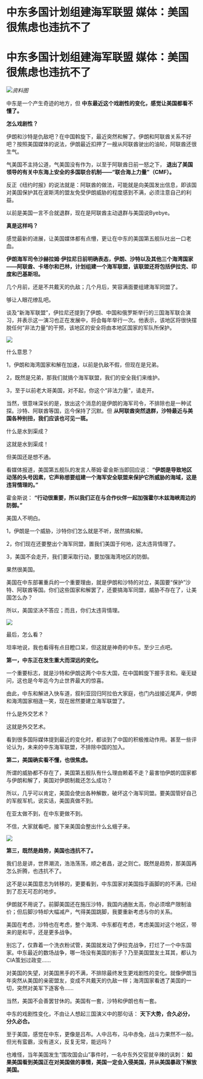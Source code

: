 # 中东多国计划组建海军联盟 媒体：美国很焦虑也违抗不了

# 中东多国计划组建海军联盟 媒体：美国很焦虑也违抗不了

![](https://inews.gtimg.com/news_bt/OnmeNs_cTdnKnqjs6NZPrDi82OW_ye5FWDiZoDC6RdfIwAA/1000)_资料图_

中东是一个产生奇迹的地方，但 **中东最近这个戏剧性的变化，感觉让美国都看不懂了。**

**怎么戏剧性？**

伊朗和沙特是仇敌吧？在中国斡旋下，最近突然和解了。伊朗和阿联酋关系不好吧？按照美国媒体的说法，伊朗最近扣押了一艘从阿联酋驶出的油轮，阿联酋还很生气。

气美国不主持公道，气美国没有作为，以至于阿联酋日前一怒之下， **退出了美国领导的有关中东海上安全的多国联合机制——“联合海上力量”（CMF）。**

反正《纽约时报》的说法就是：阿联酋的做法，可能就是向美国发出信息，即该国对美国保护其在波斯湾的盟友免受伊朗威胁的程度感到不满，必须注意自己的利益。

以前是美国一言不合就退群，现在是阿联酋主动退群与美国说Byebye。

**真是这样吗？**

感觉最新的进展，让美国媒体都有点懵，更让在中东的美国第五舰队吐出一口老血。

**伊朗海军司令沙赫拉姆·伊拉尼日前明确表态，伊朗、沙特以及其他三个海湾国家——阿联酋、卡塔尔和巴林，计划组建一个海军联盟，该联盟还将包括伊拉克、印度和巴基斯坦。**

几个月前，还是不共戴天的仇敌；几个月后，笑容满面要组建海军同盟了。

够让人眼花缭乱吧。

谈及“新海军联盟”，伊拉尼还提到了伊朗、中国和俄罗斯举行的三国海军联合演习，并表示这一演习也正在发展中，将会每年举行一次。他表示，该地区将很快摆脱任何“非法力量”的干预，该地区的安全将由本地区国家的军队所保护。

![](https://inews.gtimg.com/news_bt/Op_p9jd1bkqRV0vlJQK3PuKbpCQbxyLGKoPWDHwCxvlvUAA/1000)

什么意思？

1，伊朗和海湾国家和解在加速，以前是仇敌不假，但现在是兄弟。

2，既然是兄弟，那我们就搞个海军联盟，我们的安全我们来维护。

3，至于以前老大哥美国，对不起，你这个“非法力量”，请走开。

当然，很意味深长的是，放出这个消息的是伊朗的海军司令，不排除也是一种试探。沙特、阿联酋等国，迄今保持了沉默。但
**从阿联酋突然退群，沙特最近与美国各种别扭，我们应该也可见一斑。**

什么是水到渠成？

这就是水到渠成！

但美国还是想不通。

看媒体报道，美国第五舰队的发言人蒂姆·霍金斯当即回应说：
**“伊朗是导致地区动荡的头号因素，它声称想要组建一个海军安全联盟来保护它所威胁的海域，这是违背情理的。”**

霍金斯说： **“行动很重要，所以我们正在与合作伙伴一起加强霍尔木兹海峡周边的防御。”**

美国人不明白。

1，伊朗是一个威胁，沙特你们怎么就是不听，居然搞和解。

2，你们现在还要整出个海军同盟，置我们美国于何地，这太违背情理了。

3，美国不会走开，我们要采取行动，要加强海湾地区的防御。

果然很美国。

美国在中东部署重兵的一个重要理由，就是伊朗和沙特的对立，美国要“保护”沙特、阿联酋等国。你们这些国家和解罢了，还要搞海军同盟，威胁不存在了，让美国怎么办？

所以，美国坚决不答应；而且，你们太违背情理。

![](https://inews.gtimg.com/news_bt/Ouon015oeJ_49rqNzr5_dFnDefN2-LHGtK6YhwGWsbuD0AA/1000)

最后，怎么看？

坦率地说，我也看得有点目瞪口呆，但这就是神奇的中东。至少三点吧。

**第一，中东正在发生重大而深远的变化。**

一个重要标志，就是沙特和伊朗这两个中东大国，在中国斡旋下握手言和。毫无疑问，这也是今年迄今为止世界最大的惊喜。

由此，中东和解进入快车道，叙利亚回归阿拉伯大家庭，也门内战接近尾声，伊朗和海湾国家相逢一笑，现在居然要建立海军联盟了。

什么是外交艺术？

这就是外交艺术。

看到很多国际媒体提到最近的变化时，都谈到了中国的积极推动作用。甚至一些评论认为，未来的中东海军联盟，不排除中国的加入。

**第二，美国确实看不懂，也很焦虑。**

所谓的威胁都不存在了，美国第五舰队有什么理由赖着不走？最害怕伊朗的国家都与伊朗和解了，美国对伊朗制裁还怎么成功？

所以，几乎可以肯定，美国会使出各种解数，破坏这个海军同盟。要美国管好自己的军舰军机，说实话，美国真做不到。

在亚太做不到，在中东更做不到。

不信，大家就看吧，接下来美国会整出什么幺蛾子来。

![](https://inews.gtimg.com/news_bt/OpVCeWqN1Oum7lykGX794yLMg9gG0qplDDNfEU_I4sZyMAA/1000)

**第三，既然是趋势，美国也违抗不了。**

我们总是讲，世界潮流，浩浩荡荡，顺之者昌，逆之则亡。既然是趋势，那美国再怎么折腾，也违抗不了。

这不是以美国意志为转移的，更要看到，中东国家对美国指手画脚的的不满，已经到了忍无可忍的地步。

伊朗就不用说了。前脚美国还在施压沙特，我国内通胀太高，你必须增产限制油价；但后脚沙特却大幅减产，气得美国跳脚，我要重新考虑与你的关系。

美国在考虑，沙特也在考虑，整个海湾、中东都在考虑，考虑美国对这个地区，带来的是和平，还是更多战争。

别忘了，仅靠着一个洗衣粉试管，美国就发动了伊拉克战争，打烂了一个中东国家。中东最近的数场战争，哪一场没有美国的影子？乃至美国盟友土耳其，都认为CIA策划过政变……

对美国的失望，对美国黑手的不满，不排除最终发生更戏剧性的变化。就像伊朗当年突然从美国的亲密盟友，变成不共戴天的仇敌一样；海湾国家看透了美国的一切，突然对美军下逐客令……

当然，美国不会善罢甘休的。美国有一套，沙特和伊朗也有一套。

中东的戏剧性变化，不由让人想起三国演义中的那句话： **天下大势，合久必分，分久必合。**

至于美国，感觉在中东，更像是吕布。人中吕布，马中赤兔，战斗力果然不一般。但光有蛮霸，没有道义，反复无常，能远吗？

也难怪，当年美国发生“围攻国会山”事件时，一名中东外交官就辛辣的讽刺：
**如果美国看到美国正在对美国做的事情，美国一定会入侵美国，并从美国暴政下解放美国。**

